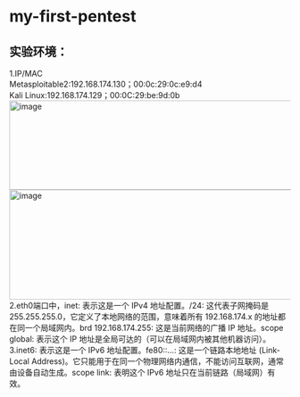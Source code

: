 # my-first-pentest
## 实验环境：
1.IP/MAC  
Metasploitable2:192.168.174.130；00:0c:29:0c:e9:d4  
Kali Linux:192.168.174.129；00:0C:29:be:9d:0b  
<img width="600" height="160" alt="image" src="https://github.com/user-attachments/assets/7e4115b6-46e4-41a9-9d05-c3c1878763a8" />  
<img width="795" height="197" alt="image" src="https://github.com/user-attachments/assets/c05fcb3b-739b-45e2-af64-d9eb5e3cb1b4" />  
2.eth0端口中，inet: 表示这是一个 IPv4 地址配置。/24: 这代表子网掩码是 255.255.255.0，它定义了本地网络的范围，意味着所有 192.168.174.x 的地址都在同一个局域网内。brd 192.168.174.255: 这是当前网络的广播 IP 地址。scope global: 表示这个 IP 地址是全局可达的（可以在局域网内被其他机器访问）。  
3.inet6: 表示这是一个 IPv6 地址配置。fe80::...: 这是一个链路本地地址 (Link-Local Address)。它只能用于在同一个物理网络内通信，不能访问互联网，通常由设备自动生成。scope link: 表明这个 IPv6 地址只在当前链路（局域网）有效。  

